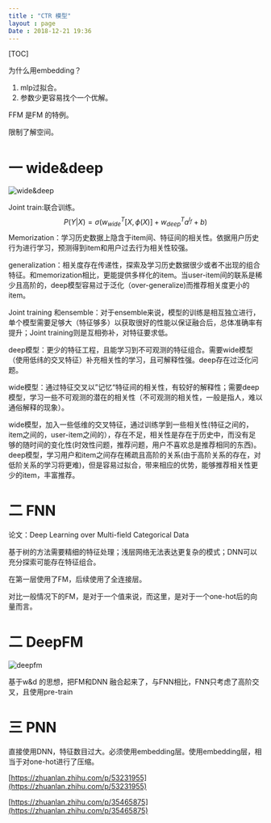 ```yaml
---
title : "CTR 模型"
layout : page
Date : 2018-12-21 19:36
---
```


[TOC]

为什么用embedding？

1. mlp过拟合。
2. 参数少更容易找个一个优解。

FFM 是FM 的特例。

限制了解空间。



# 一 wide&deep

<img src="wiki/static/images/widedeep.png"  alt="wide&deep"/>



Joint train:联合训练。
$$
P(Y|X)=\sigma(w_{wide}^T[X,\phi(X)]+w_{deep}^Ta^{l_f}+b)
$$
Memorization：学习历史数据上隐含于item间、特征间的相关性。依据用户历史行为进行学习，预测得到item和用户过去行为相关性较强。

generalization：相关度存在传递性，探索及学习历史数据很少或者不出现的组合特征。和memorization相比，更能提供多样化的item。当user-item间的联系是稀少且高阶的，deep模型容易过于泛化（over-generalize)而推荐相关度更小的item。

Joint training 和ensemble：对于ensemble来说，模型的训练是相互独立进行，单个模型需要足够大（特征够多）以获取很好的性能以保证融合后，总体准确率有提升；Joint training则是互相弥补，对特征要求低。



deep模型：更少的特征工程，且能学习到不可观测的特征组合。需要wide模型（使用低纬的交叉特征）补充相关性的学习，且可解释性强。deep存在过泛化问题。

wide模型：通过特征交叉以”记忆“特征间的相关性，有较好的解释性；需要deep模型，学习一些不可观测的潜在的相关性（不可观测的相关性，一般是指人，难以通俗解释的现象）。



wide模型，加入一些低维的交叉特征，通过训练学到一些相关性(特征之间的，item之间的，user-item之间的），存在不足，相关性是存在于历史中，而没有足够的随时间的变化性(时效性问题，推荐问题，用户不喜欢总是推荐相同的东西)。deep模型，学习用户和item之间存在稀疏且高阶的关系(由于高阶关系的存在，对低阶关系的学习将更难)，但是容易过拟合，带来相应的优势，能够推荐相关性更少的item，丰富推荐。

# 二 FNN

论文：Deep Learning over Multi-field Categorical Data 

基于树的方法需要精细的特征处理；浅层网络无法表达更复杂的模式；DNN可以充分探索可能存在特征组合。 

在第一层使用了FM，后续使用了全连接层。

对比一般情况下的FM，是对于一个值来说，而这里，是对于一个one-hot后的向量而言。

# 二 DeepFM



<img src="wiki/static/images/ctr_deepfm.png"  alt="deepfm"/>

基于w&d 的思想，把FM和DNN 融合起来了，与FNN相比，FNN只考虑了高阶交叉，且使用pre-train



# 三 PNN

直接使用DNN，特征数目过大。必须使用embedding层。使用embedding层，相当于对one-hot进行了压缩。



[https://zhuanlan.zhihu.com/p/53231955](https://zhuanlan.zhihu.com/p/53231955)

[https://zhuanlan.zhihu.com/p/35465875](https://zhuanlan.zhihu.com/p/35465875)